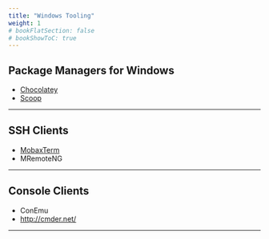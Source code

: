 ```yaml
---
title: "Windows Tooling"
weight: 1
# bookFlatSection: false
# bookShowToC: true
---
```


## Package Managers for Windows

* [Chocolatey](https://chocolatey.org/)
* [Scoop](https://scoop.sh/)

---

## SSH Clients

*   [MobaxTerm](https://mobaxterm.mobatek.net/)
*   MRemoteNG

---

## Console Clients

* ConEmu
* http://cmder.net/

---
